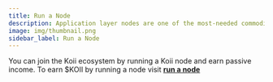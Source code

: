 ```yaml
---
title: Run a Node
description: Application layer nodes are one of the most-needed commodities in Web3.
image: img/thumbnail.png
sidebar_label: Run a Node
---
```


You can join the Koii ecosystem by running a Koii node and earn passive income. To earn $KOII by running a node visit [**run a node**](/run-a-node/introduction/types-of-nodes)